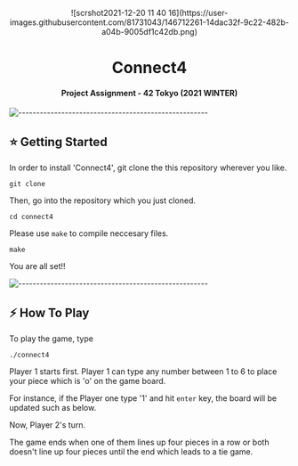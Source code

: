 <p align="center"> 
![scrshot2021-12-20 11 40 16](https://user-images.githubusercontent.com/81731043/146712261-14dac32f-9c22-482b-a04b-9005df1c42db.png)
</p>
<h1 align="center"> Connect4 </h1>
<h4 align="center"> Project Assignment - 42 Tokyo (2021 WINTER) </h4>

![-----------------------------------------------------](https://raw.githubusercontent.com/andreasbm/readme/master/assets/lines/rainbow.png)

<!-- GETTING STARTED -->
<h2 id="getting-started"> ⭐  Getting Started</h2>

In order to install 'Connect4', git clone the this repository wherever you like.
```
git clone 
```
Then, go into the repository which you just cloned. 
```
cd connect4
```
Please use `make` to compile neccesary files.
```
make
```
You are all set!!

![-----------------------------------------------------](https://raw.githubusercontent.com/andreasbm/readme/master/assets/lines/rainbow.png)

<!-- HOW TO PLAY -->
<h2 id="how to play">  ⚡ How To Play</h2>

To play the game, type
```
./connect4
```

Player 1 starts first.
Player 1 can type any number between 1 to 6 to place your piece which is 'o' on the game board.

For instance, if the Player one type '1' and hit `enter` key, the board will be updated such as below.

Now, Player 2's turn. 

The game ends when one of them lines up four pieces in a row or both doesn't line up four pieces until the end which leads to a tie game.
